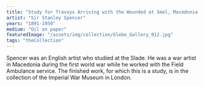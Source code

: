 ```yaml
---
title: "Study for Travoys Arriving with the Wounded at Smol, Macedonia."
artist: "Sir Stanley Spencer"
years: "1891-1959"
medium: "Oil on paper"
featuredImage: "/assets/img/collection/Glebe_Gallery_012.jpg"
tags: "theCollection"
---
```

Spencer was an English artist who studied at the Slade. He was a war artist in Macedonia during the first world war while he worked with the Field Ambulance service. The finished work, for which this is a study, is in the collection of the Imperial War Museum in London.
